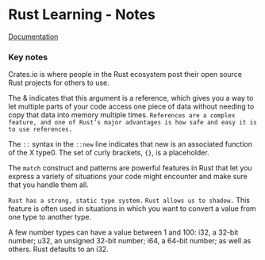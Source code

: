 # Rust Learning - Notes

[Documentation](https://doc.rust-lang.org/book/ch02-00-guessing-game-tutorial.html)

### Key notes
Crates.io is where people in the Rust ecosystem post their open source Rust projects for others to use.

The & indicates that this argument is a reference, which gives you a way to let multiple parts of your code access one piece of data without needing to copy that data into memory multiple times. ```References are a complex feature, and one of Rust’s major advantages is how safe and easy it is to use references.```

The ```::``` syntax in the ```::new``` line indicates that new is an associated function of the X type0.
The set of curly brackets, ```{}```, is a placeholder.

The ```match``` construct and patterns are powerful features in Rust that let you express a variety of situations your code might encounter and make sure that you handle them all.

```Rust has a strong, static type system.```
```Rust allows us to shadow.``` This feature is often used in situations in which you want to convert a value from one type to another type. 

A few number types can have a value between 1 and 100: i32, a 32-bit number; u32, an unsigned 32-bit number; i64, a 64-bit number; as well as others. Rust defaults to an i32. 


